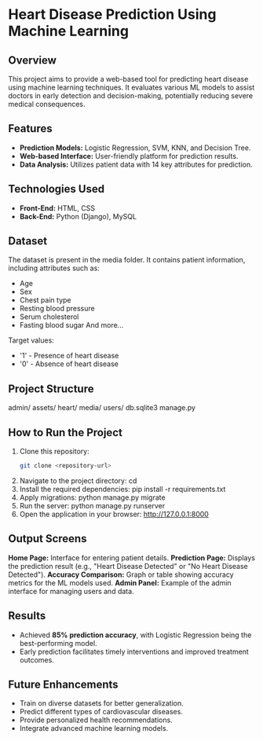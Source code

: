 # Heart Disease Prediction Using Machine Learning

## Overview

This project aims to provide a web-based tool for predicting heart disease using machine learning techniques. It evaluates various ML models to assist doctors in early detection and decision-making, potentially reducing severe medical consequences.

## Features

- **Prediction Models:** Logistic Regression, SVM, KNN, and Decision Tree.
- **Web-based Interface:** User-friendly platform for prediction results.
- **Data Analysis:** Utilizes patient data with 14 key attributes for prediction.

## Technologies Used

- **Front-End:** HTML, CSS
- **Back-End:** Python (Django), MySQL

## Dataset

The dataset is present in the media folder. It contains patient information, including attributes such as:

- Age
- Sex
- Chest pain type
- Resting blood pressure
- Serum cholesterol
- Fasting blood sugar
And more...

Target values:

- '1' - Presence of heart disease
- '0' - Absence of heart disease

## Project Structure

admin/
assets/
heart/
media/
users/
db.sqlite3
manage.py

## How to Run the Project  
1. Clone this repository:  
   ```bash
   git clone <repository-url>
2. Navigate to the project directory:
   cd <project-folder>
3. Install the required dependencies:
   pip install -r requirements.txt
4. Apply migrations:
   python manage.py migrate
5. Run the server:
   python manage.py runserver
6. Open the application in your browser:
   http://127.0.0.1:8000
   
## Output Screens

**Home Page:** Interface for entering patient details.
**Prediction Page:** Displays the prediction result (e.g., "Heart Disease Detected" or "No Heart Disease Detected").
**Accuracy Comparison:** Graph or table showing accuracy metrics for the ML models used.
**Admin Panel:** Example of the admin interface for managing users and data.

## Results

- Achieved **85% prediction accuracy**, with Logistic Regression being the best-performing model.
- Early prediction facilitates timely interventions and improved treatment outcomes.

## Future Enhancements
- Train on diverse datasets for better generalization.
- Predict different types of cardiovascular diseases.
- Provide personalized health recommendations.
- Integrate advanced machine learning models.
